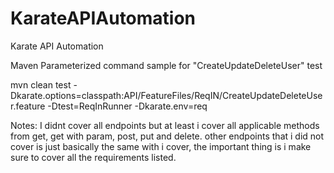 # KarateAPIAutomation
Karate API Automation

Maven Parameterized command sample for "CreateUpdateDeleteUser" test

mvn clean test -Dkarate.options=classpath:API/FeatureFiles/ReqIN/CreateUpdateDeleteUser.feature -Dtest=ReqInRunner -Dkarate.env=req


Notes:
I didnt cover all endpoints but at least i cover all applicable methods from get, get with param, post, put and delete.
other endpoints that i did not cover is just basically the same with i cover, the important thing is  i make sure to  cover all the requirements listed.


